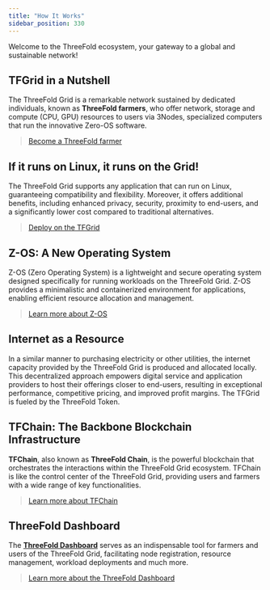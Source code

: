 ```yaml
---
title: "How It Works"
sidebar_position: 330
---
```




Welcome to the ThreeFold ecosystem, your gateway to a global and sustainable network!

## TFGrid in a Nutshell

The ThreeFold Grid is a remarkable network sustained by dedicated individuals, known as **ThreeFold farmers**, who offer network, storage and compute (CPU, GPU) resources to users via 3Nodes, specialized computers that run the innovative Zero-OS software.

> [Become a ThreeFold farmer](../../documentation/farmers/farmers.md)

## If it runs on Linux, it runs on the Grid!

The ThreeFold Grid supports any application that can run on Linux, guaranteeing compatibility and flexibility. Moreover, it offers additional benefits, including enhanced privacy, security, proximity to end-users, and a significantly lower cost compared to traditional alternatives.

> [Deploy on the TFGrid](../../documentation/system_administrators/tfgrid3_getstarted/tfgrid3_getstarted.md)

## Z-OS: A New Operating System

Z-OS (Zero Operating System) is a lightweight and secure operating system designed specifically for running workloads on the ThreeFold Grid. Z-OS provides a minimalistic and containerized environment for applications, enabling efficient resource allocation and management.

> [Learn more about Z-OS](concepts_readme/zos.md)

## Internet as a Resource

In a similar manner to purchasing electricity or other utilities, the internet capacity provided by the ThreeFold Grid is produced and allocated locally. This decentralized approach empowers digital service and application providers to host their offerings closer to end-users, resulting in exceptional performance, competitive pricing, and improved profit margins. The TFGrid is fueled by the ThreeFold Token.

## TFChain: The Backbone Blockchain Infrastructure

__TFChain__, also known as __ThreeFold Chain__, is the powerful blockchain that orchestrates the interactions within the ThreeFold Grid ecosystem. TFChain is like the control center of the ThreeFold Grid, providing users and farmers with a wide range of key functionalities.

> [Learn more about TFChain](concepts_readme/tfchain/tfchain.md)

## ThreeFold Dashboard

The [**ThreeFold Dashboard**](https://dashboard.grid.tf/) serves as an indispensable tool for farmers and users of the ThreeFold Grid, facilitating node registration, resource management, workload deployments and much more.

> [Learn more about the ThreeFold Dashboard](../../documentation/dashboard/dashboard.md)
